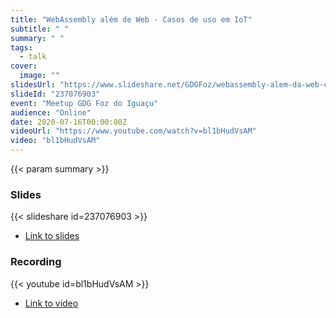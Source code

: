 ```yaml
---
title: "WebAssembly além de Web - Casos de uso em IoT"
subtitle: " "
summary: " "
tags:
  - talk
cover:
  image: ""
slidesUrl: "https://www.slideshare.net/GDGFoz/webassembly-alem-da-web-casos-de-uso-em-iot-237076903"
slideId: "237076903"
event: "Meetup GDG Foz do Iguaçu"
audience: "Online"
date: 2020-07-16T00:00:00Z
videoUrl: "https://www.youtube.com/watch?v=bl1bHudVsAM"
video: "bl1bHudVsAM"
---
```


<!-- truncate -->

{{< param summary >}}
### Slides
{{< slideshare id=237076903 >}}

- [Link to slides](https://www.slideshare.net/GDGFoz/webassembly-alem-da-web-casos-de-uso-em-iot-237076903)
### Recording
{{< youtube id=bl1bHudVsAM >}}
- [Link to video](https://www.youtube.com/watch?v=bl1bHudVsAM)
